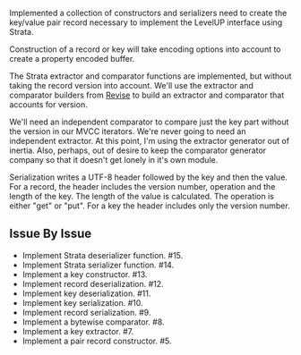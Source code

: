 Implemented a collection of constructors and serializers need to create the
key/value pair record necessary to implement the LevelUP interface using Strata.

Construction of a record or key will take encoding options into account to
create a property encoded buffer.

The Strata extractor and comparator functions are implemented, but without
taking the record version into account. We'll use the extractor and comparator
builders from [Revise](https://github.com/bigeasy/revise) to build an extractor
and comparator that accounts for version.

We'll need an independent comparator to compare just the key part without the
version in our MVCC iterators. We're never going to need an independent
extractor. At this point, I'm using the extractor generator out of inertia.
Also, perhaps, out of desire to keep the comparator generator company so that it
doesn't get lonely in it's own module.

Serialization writes a UTF-8 header followed by the key and then the value.
For a record, the header includes the version number, operation and the length
of the key. The length of the value is calculated. The operation is either "get"
or "put". For a key the header includes only the version number.

## Issue By Issue

 * Implement Strata deserializer function. #15.
 * Implement Strata serializer function. #14.
 * Implement a key constructor. #13.
 * Implement record deserialization. #12.
 * Implement key deserialization. #11.
 * Implement key serialization. #10.
 * Implement record serialization. #9.
 * Implement a bytewise comparator. #8.
 * Implement a key extractor. #7.
 * Implement a pair record constructor. #5.
